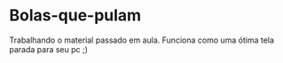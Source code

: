 # Bolas-que-pulam
Trabalhando o material passado em aula. Funciona como uma ótima tela parada para seu pc ;)
